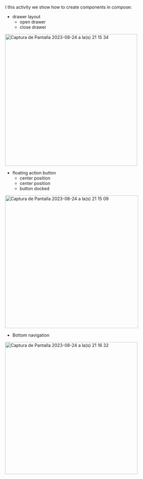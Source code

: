 I this activity we show how to create components in compose:

* drawer layout
  - open drawer
  - close drawer
 <img width="428" alt="Captura de Pantalla 2023-08-24 a la(s) 21 15 34" src="https://github.com/linkin123/ComposeComponents/assets/32915971/338bdd7e-88a3-4655-b7c6-fc1bab5336ff">



* floating action button
  - center position
  - center position
  - button docked
  
<img width="431" alt="Captura de Pantalla 2023-08-24 a la(s) 21 15 09" src="https://github.com/linkin123/ComposeComponents/assets/32915971/a7f6789c-82ad-4a45-ac3a-77e7d38ded22">




* Bottom navigation
<img width="429" alt="Captura de Pantalla 2023-08-24 a la(s) 21 16 32" src="https://github.com/linkin123/ComposeComponents/assets/32915971/65959e6e-050e-48e9-942b-951be455b33b">

